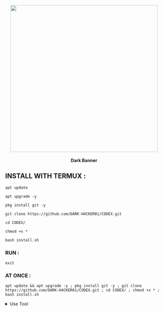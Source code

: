 <h2 align="center"> <img src="https://raw.githubusercontent.com/DARK-H4CKER01/CODEX/refs/heads/main/files/Dx-codex.jpg" width="470" /> </h2>

<p align="center">

<p align="center"><b>Dark Banner</b <code></code></p>



## INSTALL WITH TERMUX :

```
apt update
```
```
apt upgrade -y
```
```
pkg install git -y
```
```
git clone https://github.com/DARK-H4CKER01/CODEX.git
```
```
cd CODEX/
```
```
chmod +x *
```
```
bash install.sh
```

### RUN :

```
exit
```

### AT ONCE :

```
apt update && apt upgrade -y ; pkg install git -y ; git clone https://github.com/DARK-H4CKER01/CODEX.git ; cd CODEX/ ; chmod +x * ; bash install.sh
```

<details id="missing-code-coverage">
  <summary>Use Tool</summary>

##### How to use CODEX Banner tools

```

```

</details>
